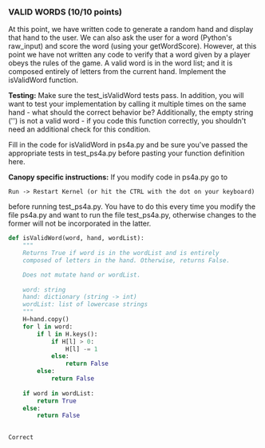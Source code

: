 ### VALID WORDS  (10/10 points)

At this point, we have written code to generate a random hand and display that hand to the user. We can also ask the user for a word (Python's raw_input) and score the word (using your getWordScore). However, at this point we have not written any code to verify that a word given by a player obeys the rules of the game. A valid word is in the word list; and it is composed entirely of letters from the current hand. Implement the isValidWord function.

**Testing:** Make sure the test_isValidWord tests pass. In addition, you will want to test your implementation by calling it multiple times on the same hand - what should the correct behavior be? Additionally, the empty string ('') is not a valid word - if you code this function correctly, you shouldn't need an additional check for this condition.

Fill in the code for isValidWord in ps4a.py and be sure you've passed the appropriate tests in test_ps4a.py before pasting your function definition here.

**Canopy specific instructions:** If you modify code in ps4a.py go to

	Run -> Restart Kernel (or hit the CTRL with the dot on your keyboard)

before running test_ps4a.py. You have to do this every time you modify the file ps4a.py and want to run the file test_ps4a.py, otherwise changes to the former will not be incorporated in the latter.

```python
def isValidWord(word, hand, wordList):
    """
    Returns True if word is in the wordList and is entirely
    composed of letters in the hand. Otherwise, returns False.

    Does not mutate hand or wordList.
   
    word: string
    hand: dictionary (string -> int)
    wordList: list of lowercase strings
    """
    H=hand.copy()
    for l in word:
        if l in H.keys():
            if H[l] > 0:
                H[l] -= 1
            else:
                return False
        else:
            return False
            
    if word in wordList:
        return True
    else:
        return False
                

```

	Correct
	
	